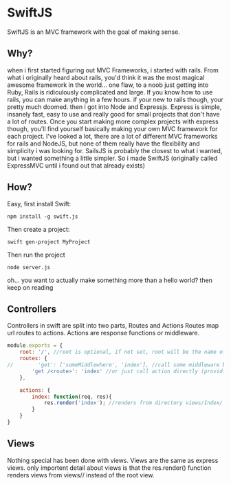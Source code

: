 SwiftJS
==========
SwiftJS is an MVC framework with the goal of making sense.

Why?
---------
when i first started figuring out MVC Frameworks, i started with rails. From what i originally heard about rails, you'd think it was the most magical awesome framework in the world...
one flaw, to a noob just getting into Ruby, Rails is ridiculously complicated and large. If you know how to use rails, you can make anything in a few hours. if your new to rails though, your pretty much doomed.
then i got into Node and Expressjs. Express is simple, insanely fast, easy to use and really good for small projects that don't have a lot of routes.
Once you start making more complex projects with express though, you'll find yourself basically making your own MVC framework for each project.
I've looked a lot, there are a lot of different MVC frameworks for rails and NodeJS, but none of them really have the flexibility and simplicity i was looking for.
SailsJS is probably the closest to what i wanted, but i wanted something a little simpler. So i made SwiftJS (originally called ExpressMVC until i found out that already exists)

How?
--------

Easy, first install Swift:
```
npm install -g swift.js
```
Then create a project:
```
swift gen-project MyProject
```
Then run the project
```
node server.js
```
oh... you want to actually make something more than a hello world? then keep on reading

Controllers
-----------
Controllers in swift are split into two parts, Routes and Actions
Routes map url routes to actions. Actions are response functions or middleware.
```javascript
module.exports = {
    root: '/', //root is optional, if not set, root will be the name of the controller
    routes: {
//        'get': ['someMiddlewhere', 'index'], //call some middleware before calling index action.
        'get /<route>': 'index' //or just call action directly (providing no path indicates root path for controller)
    },

    actions: {
        index: function(req, res){
            res.render('index'); //renders from directory views/Index/
        }
    }
}
```

Views
--------
Nothing special has been done with views. Views are the same as express views.
only importent detail about views is that the res.render() function renders views from views/<controller name>/
instead of the root view. 
